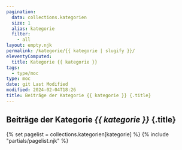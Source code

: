 ```yaml
---
pagination:
  data: collections.kategorien
  size: 1
  alias: kategorie
  filter:
    - all
layout: empty.njk
permalink: /kategorie/{{ kategorie | slugify }}/
eleventyComputed:
  title: Kategorie {{ kategorie }}
tags:
  - type/moc
type: moc
date: git Last Modified
modified: 2024-02-04T18:26
title: Beiträge der Kategorie {{ kategorie }} {.title}
---
```


## Beiträge der Kategorie <em>{{ kategorie }}</em> {.title}

{% set pagelist = collections.kategorien[kategorie] %}
{% include "partials/pagelist.njk" %}
